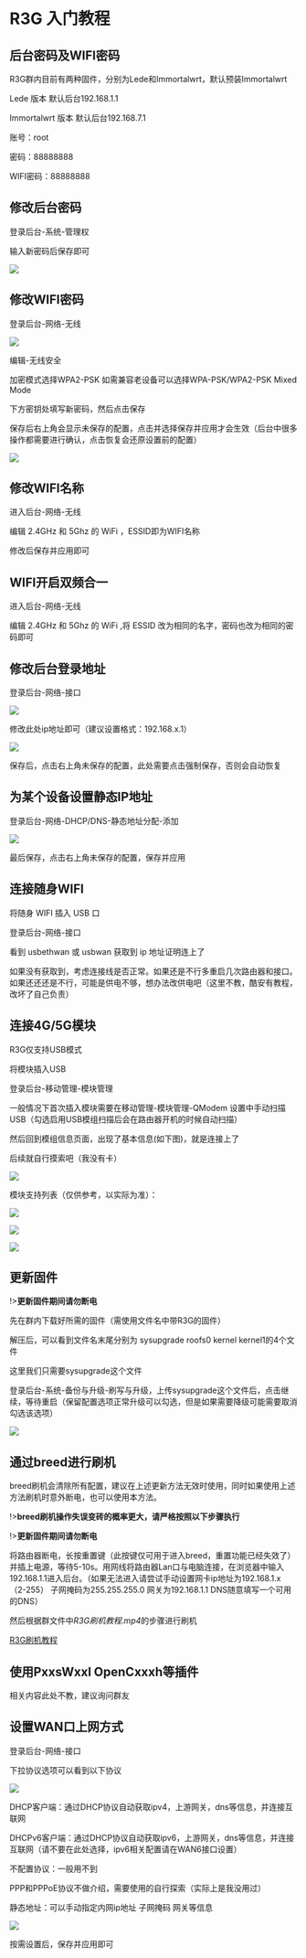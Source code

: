 # R3G 入门教程

## 后台密码及WIFI密码

R3G群内目前有两种固件，分别为Lede和Immortalwrt，默认预装Immortalwrt

Lede 版本 默认后台192.168.1.1

Immortalwrt 版本 默认后台192.168.7.1

账号：root

密码：88888888

WIFI密码：88888888

## 修改后台密码

登录后台-系统-管理权

输入新密码后保存即可

![](./Image/1-1.png)

## 修改WIFI密码

登录后台-网络-无线

![](./Image/1-2.png)

编辑-无线安全

加密模式选择WPA2-PSK 如需兼容老设备可以选择WPA-PSK/WPA2-PSK Mixed Mode

下方密钥处填写新密码，然后点击保存

保存后右上角会显示未保存的配置，点击并选择保存并应用才会生效（后台中很多操作都需要进行确认，点击恢复会还原设置前的配置）

![](./Image/1-3.png)

## 修改WIFI名称

进入后台-网络-无线

编辑 2.4GHz 和 5Ghz 的 WiFi ，ESSID即为WIFI名称

修改后保存并应用即可

## WIFI开启双频合一

进入后台-网络-无线

编辑 2.4GHz 和 5Ghz 的 WiFi ,将 ESSID 改为相同的名字，密码也改为相同的密码即可

## 修改后台登录地址

登录后台-网络-接口

![](./Image/1-4.png)

修改此处ip地址即可（建议设置格式：192.168.x.1）

![](./Image/1-5.png)

保存后，点击右上角未保存的配置，此处需要点击强制保存，否则会自动恢复

## 为某个设备设置静态IP地址

登录后台-网络-DHCP/DNS-静态地址分配-添加

![](./Image/1-6.png)

最后保存，点击右上角未保存的配置，保存并应用

## 连接随身WIFI

将随身 WIFI 插入 USB 口

登录后台-网络-接口

看到 usbethwan 或 usbwan 获取到 ip 地址证明连上了

如果没有获取到，考虑连接线是否正常。如果还是不行多重启几次路由器和接口。如果还还还是不行，可能是供电不够，想办法改供电吧（这里不教，酷安有教程，改坏了自己负责）

## 连接4G/5G模块

R3G仅支持USB模式

将模块插入USB

登录后台-移动管理-模块管理

一般情况下首次插入模块需要在移动管理-模块管理-QModem 设置中手动扫描USB（勾选启用USB模组扫描后会在路由器开机的时候自动扫描）

然后回到模组信息页面，出现了基本信息(如下图)，就是连接上了

后续就自行摸索吧（我没有卡）

![](./Image/1-13.png)



模块支持列表（仅供参考，以实际为准）：

![](./Image/1-7.png)

![](./Image/1-8.png)

![](./Image/1-9.png)

## 更新固件

!>**更新固件期间请勿断电**

先在群内下载好所需的固件（需使用文件名中带R3G的固件）

解压后，可以看到文件名末尾分别为 sysupgrade roofs0 kernel kernel1的4个文件

这里我们只需要sysupgrade这个文件

登录后台-系统-备份与升级-刷写与升级，上传sysupgrade这个文件后，点击继续，等待重启（保留配置选项正常升级可以勾选，但是如果需要降级可能需要取消勾选该选项）

![](./Image/1-10.png)

## 通过breed进行刷机

breed刷机会清除所有配置，建议在上述更新方法无效时使用，同时如果使用上述方法刷机时意外断电，也可以使用本方法。

!>**breed刷机操作失误变砖的概率更大，请严格按照以下步骤执行**

!>**更新固件期间请勿断电**

将路由器断电，长按重置键（此按键仅可用于进入breed，重置功能已经失效了）并插上电源，等待5-10s。用网线将路由器Lan口与电脑连接，在浏览器中输入192.168.1.1进入后台。（如果无法进入请尝试手动设置网卡ip地址为192.168.1.x（2-255） 子网掩码为255.255.255.0 网关为192.168.1.1 DNS随意填写一个可用的DNS）

然后根据群文件中*R3G刷机教程.mp4*的步骤进行刷机

[R3G刷机教程](./Image/1-1.mp4 ':include :type=iframe width=640% height=400px')

## 使用PxxsWxxl OpenCxxxh等插件

相关内容此处不教，建议询问群友

## 设置WAN口上网方式

登录后台-网络-接口

下拉协议选项可以看到以下协议

![](./Image/1-11.png)

DHCP客户端：通过DHCP协议自动获取ipv4，上游网关，dns等信息，并连接互联网

DHCPv6客户端：通过DHCP协议自动获取ipv6，上游网关，dns等信息，并连接互联网（请不要在此处选择，ipv6相关配置请在WAN6接口设置）

不配置协议：一般用不到

PPP和PPPoE协议不做介绍，需要使用的自行探索（实际上是我没用过）

静态地址：可以手动指定内网ip地址 子网掩码 网关等信息

![](./Image/1-12.png)

按需设置后，保存并应用即可

 
